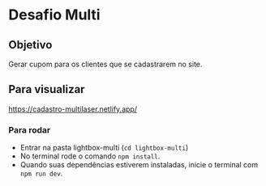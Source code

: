 # Desafio Multi
## Objetivo
Gerar cupom para os clientes que se cadastrarem no site. 

## Para visualizar
https://cadastro-multilaser.netlify.app/
### Para rodar
- Entrar na pasta lightbox-multi (`cd lightbox-multi`)
- No terminal rode o comando `npm install`.
- Quando suas dependências estiverem instaladas, inicie o terminal com `npm run dev`.
